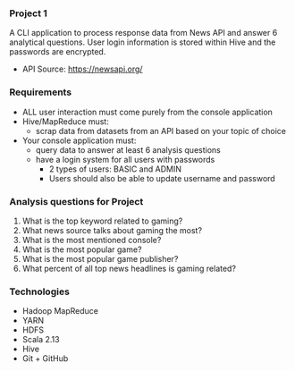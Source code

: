 ### Project 1
A CLI application to process response data from News API and answer 6 analytical questions. User login information is stored within Hive and the passwords are encrypted. 
- API Source: https://newsapi.org/

### Requirements
- ALL user interaction must come purely from the console application
- Hive/MapReduce must:
    - scrap data from datasets from an API based on your topic of choice
- Your console application must:
    - query data to answer at least 6 analysis questions
    - have a login system for all users with passwords
        - 2 types of users: BASIC and ADMIN
        - Users should also be able to update username and password

### Analysis questions for Project
1. What is the top keyword related to gaming?
2. What news source talks about gaming the most?
3. What is the most mentioned console?
4. What is the most popular game?
5. What is the most popular game publisher?
6. What percent of all top news headlines is gaming related?

### Technologies
- Hadoop MapReduce
- YARN
- HDFS
- Scala 2.13
- Hive
- Git + GitHub
